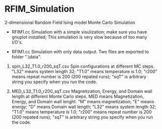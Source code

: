 # RFIM_Simulation
2-dimensional Random Field Ising model Monte Carlo Simulation

* RFIM1.cc
Simulation with a simple visulization; make sure you have gnuplot installed;
This simulation is very slow because of too many I/O's.


* RFIM1.cc
Simulation with only data output.
Two files are exported to folder ".\data". 
1. spin_L32_T1.0_r200_sqT.csv
Spin configurations at different MC steps.
"L32" means system length 32;
"T1.0" means temperature is 1.0;
"r200" means repeat number is 200 (200 repated runs);
"sqT" is arbitrary string you specify when you run the code.

2. MED_L32_T1.0_r200_sqT.csv
Magnetization, Energy, and Domain wall length at different Monte Carlo steps.
MED means Magnetization, Energy, and Domain wall lenght.
"M" means magnetization;
"E" means energy;
"D" means Domain wall length;
"L32" means system length 32;
"T1.0" means temperature is 1.0;
"r200" means repeat number is 200 (200 repated runs);
"sqT" is arbitrary string you specify when you run the code.
